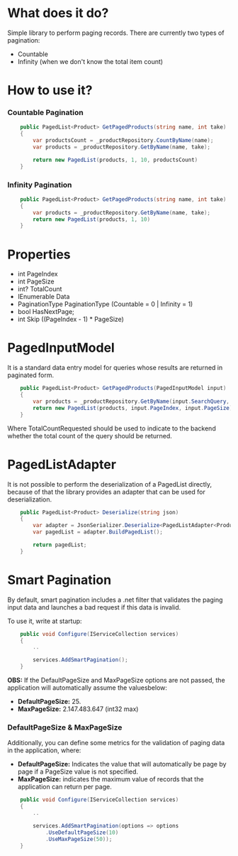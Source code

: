 ﻿# What does it do?

Simple library to perform paging records.
There are currently two types of pagination:

- Countable
- Infinity (when we don't know the total item count)

# How to use it?

### Countable Pagination

```csharp
    public PagedList<Product> GetPagedProducts(string name, int take)
    {
        var productsCount = _productRepository.CountByName(name);
        var products = _productRepository.GetByName(name, take);

        return new PagedList(products, 1, 10, productsCount)
    }
```

### Infinity Pagination

```csharp
    public PagedList<Product> GetPagedProducts(string name, int take)
    {
        var products = _productRepository.GetByName(name, take);
        return new PagedList(products, 1, 10)
    }
```

# Properties

-  int PageIndex
-  int PageSize
-  int? TotalCount
-  IEnumerable<TData> Data
-  PaginationType PaginationType (Countable = 0 | Infinity = 1)
-  bool HasNextPage;
-  int Skip ((PageIndex - 1) * PageSize)

# PagedInputModel

It is a standard data entry model for queries whose results are returned in paginated form.

```csharp
    public PagedList<Product> GetPagedProducts(PagedInputModel input)
    {
        var products = _productRepository.GetByName(input.SearchQuery, input.PageSize, input.TotalCountRequested);
        return new PagedList(products, input.PageIndex, input.PageSize)
    }
```

Where TotalCountRequested should be used to indicate to the backend whether the total count of the query should be returned.

# PagedListAdapter

It is not possible to perform the deserialization of a PagedList directly, because of that the library provides an adapter that can be used for deserialization.

```csharp
    public PagedList<Product> Deserialize(string json)
    {
        var adapter = JsonSerializer.Deserialize<PagedListAdapter<Product>>(json);
        var pagedList = adapter.BuildPagedList();

        return pagedList;
    }
```

# Smart Pagination

By default, smart pagination includes a .net filter that validates the paging input data and launches a bad request if this data is invalid.

To use it, write at startup:

```csharp
    public void Configure(IServiceCollection services)
    {
        ..

        services.AddSmartPagination();
    }
```

**OBS:** If the DefaultPageSize and MaxPageSize options are not passed, the application will automatically assume the values ​​below:

- **DefaultPageSize:** 25.
- **MaxPageSize:** 2.147.483.647 (int32 max)

### DefaultPageSize & MaxPageSize

Additionally, you can define some metrics for the validation of paging data in the application, where:

- **DefaultPageSize:** Indicates the value that will automatically be page by page if a PageSize value is not specified.
- **MaxPageSize:** indicates the maximum value of records that the application can return per page.

```csharp
    public void Configure(IServiceCollection services)
    {
        ..

        services.AddSmartPagination(options => options
            .UseDefaultPageSize(10)
            .UseMaxPageSize(50));
    }
```